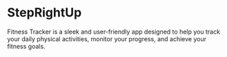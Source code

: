 # StepRightUp
Fitness Tracker is a sleek and user-friendly app designed to help you track your daily physical activities, monitor your progress, and achieve your fitness goals.
